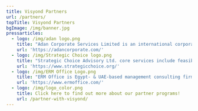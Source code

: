 ```yaml
---
title: Visyond Partners
url: /partners/
topTitle: Visyond Partners
bgImage: /img/banner.jpg
pressarticles:
  - logo: /img/adan logo.png
    title: "Adan Corporate Services Limited is an international corporate advisory firm with global reach through an expansive network of multi-disciplinary corporate professionals, mostly former C-suite executives of listed companies.\r\n\nAdan team has provided a wide range of bespoke advisory services to small and medium sized firms at every step of the value creation journey - from seed-funding to IPOs.\r\n\nAdan Corporate Services Limited specialize in providing junior and mid-tier growth firms with the widest reach to cross-border financing and transactions.\r\n"
    url: 'https://adancorporate.com/'
  - logo: /img/Strategic Choice logo.png
    title: "Strategic Choice Advisory Ltd. core services include feasibility studies, efficiency improvement programs, strategies for new market entry and business turnarounds, and buy-side M&A advisory.\r\n\nHistorically Strategic Choice have been working closely with clients from Asia Pacific countries in CIS and other markets, including Southeast Asia, India, and Israel.\r\n\nOver the years Strategic Choice have developed focused competencies in Oil&Gas downstream and chemicals, and healthcare (mainly, services and equipment, plus biotech). Other core competencies cover agriculture and food, machinery & equipment, and IT.\r\n"
    url: 'https://www.strategicchoice.org/'
  - logo: /img/ERM Office Logo.png
    title: "ERM Office is Egypt- & UAE-based management consulting firm that provides Training and Certification, Consulting and Implementation, Value Added Reseller (VAR).\r\n\nERM Office specialize in Enterprise Risk Management (ERM), Operational Risk Management (ORM), IT Risk Management (ITRM), Supply Chain Risk Management (SCRM), Cybersecurity Risk Management (CsRM), Enterprise Project Risk Management (EPRM), Governance, Risk, and Compliance (GRC).\r\n"
    url: 'https://www.ermoffice.com/'
  - logo: /img/logo_color.png
    title: Click here to find out more about our partner programs!
    url: /partner-with-visyond/
---
```


